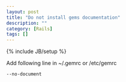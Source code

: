 ```yaml
---
layout: post
title: "Do not install gems documentation"
description: ""
category: [Rails]
tags: []
---
```

{% include JB/setup %}

Add following line in ~/.gemrc or /etc/gemrc

    --no-document 
